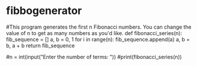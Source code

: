 # fibbogenerator
#This program generates the first n Fibonacci numbers. You can change the value of n to get as many numbers as you'd like.
def fibonacci_series(n):
    fib_sequence = []
    a, b = 0, 1
    for i in range(n):
        fib_sequence.append(a)
        a, b = b, a + b
    return fib_sequence

#n = int(input("Enter the number of terms: "))
#print(fibonacci_series(n))
